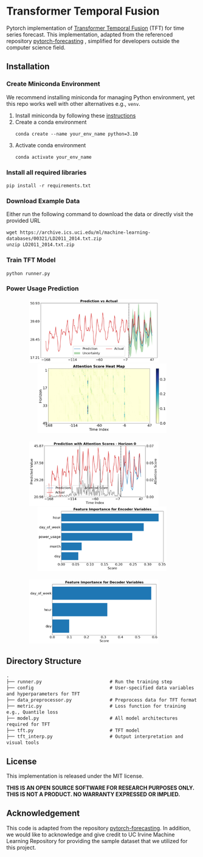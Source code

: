 # Transformer Temporal Fusion
Pytorch implementation of [Transformer Temporal Fusion](https://ai.googleblog.com/2021/12/interpretable-deep-learning-for-time.html) (TFT) for time series forecast. 
This implementation, adapted from the referenced repository [pytorch-forecasting](https://pytorch-forecasting.readthedocs.io/en/stable/index.html)
, simplified for developers outside the computer science field.
## Installation
### Create Miniconda Environment
We recommend installing miniconda for managing Python environment, yet this repo works well with other alternatives e.g., `venv`.
1. Install miniconda by following these [instructions](https://docs.conda.io/projects/conda/en/latest/user-guide/install/index.html#system-requirements) 
2. Create a conda environment
    ```
    conda create --name your_env_name python=3.10
    ```
3. Activate conda environment
    ```
    conda activate your_env_name
    ```
### Install all required libraries
```shell
pip install -r requirements.txt
```

### Download Example Data
Either run the following command to download the data or directly visit the provided URL

```shell
wget https://archive.ics.uci.edu/ml/machine-learning-databases/00321/LD2011_2014.txt.zip
unzip LD2011_2014.txt.zip
```
### Train TFT Model
```shell
python runner.py
```

### Power Usage Prediction
<p align="center">
  <img src="./figure/prediction.png" width="340px">
  &nbsp;&nbsp;&nbsp;&nbsp;&nbsp;&nbsp;&nbsp;&nbsp;&nbsp;&nbsp;
  <img src="./figure/heat_map_attention_score.png" width="340px">
  
</p>

<p align="center" style="margin-top: 20px;">
  <img src="./figure/attention_score.png" width="340px">
  &nbsp;&nbsp;&nbsp;&nbsp;&nbsp;&nbsp;&nbsp;&nbsp;&nbsp;&nbsp;
  <img src="./figure/encoder_var_score.png" width="340px">
</p>

<p align="center" style="margin-top: 20px;">
  <img src="./figure/decoder_var_score.png" width="340px">
  &nbsp;&nbsp;&nbsp;&nbsp;&nbsp;&nbsp;&nbsp;&nbsp;&nbsp;&nbsp;
  <!-- <img src="./figure/static_var_score.png" width="340px"> -->
</p>



## Directory Structure
```
.
├── runner.py                         # Run the training step
├── config                            # User-specified data variables and hyperparameters for TFT
├── data_preprocessor.py              # Preprocess data for TFT format
├── metric.py                         # Loss function for training e.g., Quantile loss
├── model.py                          # All model architectures required for TFT 
├── tft.py                            # TFT model
├── tft_interp.py                     # Output interpretation and visual tools

```


## License 

This implementation is released under the MIT license. 

**THIS IS AN OPEN SOURCE SOFTWARE FOR RESEARCH PURPOSES ONLY. THIS IS NOT A PRODUCT. NO WARRANTY EXPRESSED OR IMPLIED.**

## Acknowledgement
This code is adapted from the repository [pytorch-forecasting](https://pytorch-forecasting.readthedocs.io/en/stable/index.html).
In addition, we would like to acknowledge and give credit to UC Irvine Machine Learning Repository for 
providing the sample dataset that we utilized for this project.
